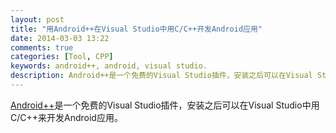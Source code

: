 ```yaml
---
layout: post
title: "用Android++在Visual Studio中用C/C++开发Android应用"
date: 2014-03-03 13:22
comments: true
categories: [Tool, CPP]
keywords: android++, android, visual studio.
description: Android++是一个免费的Visual Studio插件，安装之后可以在Visual Studio中用C/C++来开发Androi应用。
---
```


[Android++](http://android-plus-plus.com/)是一个免费的Visual Studio插件，安装之后可以在Visual Studio中用C/C++来开发Android应用。